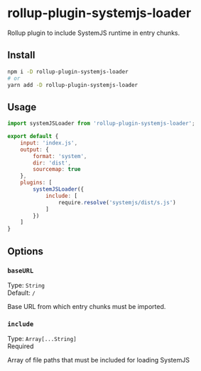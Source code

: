 # rollup-plugin-systemjs-loader

Rollup plugin to include SystemJS runtime in entry chunks.

## Install

```bash
npm i -D rollup-plugin-systemjs-loader
# or
yarn add -D rollup-plugin-systemjs-loader
```

## Usage

```js
import systemJSLoader from 'rollup-plugin-systemjs-loader';

export default {
    input: 'index.js',
    output: {
        format: 'system',
        dir: 'dist',
        sourcemap: true
    },
    plugins: [
        systemJSLoader({
            include: [
                require.resolve('systemjs/dist/s.js')
            ]
        })
    ]
}
```

## Options

### `baseURL`

Type: `String`<br>
Default: `/`

Base URL from which entry chunks must be imported.

### `include`

Type: `Array[...String]`<br>
Required

Array of file paths that must be included for loading SystemJS

